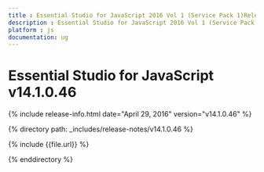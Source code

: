```yaml
---
title : Essential Studio for JavaScript 2016 Vol 1 (Service Pack 1)Release Notes
description : Essential Studio for JavaScript 2016 Vol 1 (Service Pack 1)Release Notes
platform : js
documentation: ug
---
```


# Essential Studio for JavaScript v14.1.0.46

{% include release-info.html date="April 29, 2016" version="v14.1.0.46" %} 

{% directory path: _includes/release-notes/v14.1.0.46 %}

{% include {{file.url}} %}

{% enddirectory %}